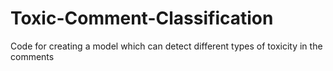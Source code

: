 # Toxic-Comment-Classification
Code for creating a model which can detect different types of toxicity in the comments

